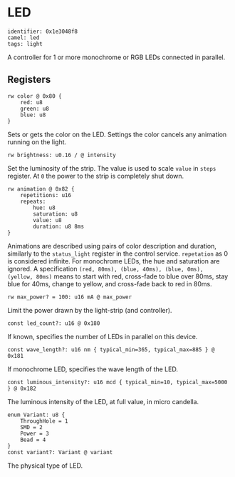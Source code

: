 # LED

    identifier: 0x1e3048f8
    camel: led
    tags: light

A controller for 1 or more monochrome or RGB LEDs connected in parallel.

## Registers

    rw color @ 0x80 {
        red: u8
        green: u8
        blue: u8
    }

Sets or gets the color on the LED. Settings the color cancels any animation running on the light.

    rw brightness: u0.16 / @ intensity

Set the luminosity of the strip. The value is used to scale `value` in `steps` register.
At `0` the power to the strip is completely shut down.

    rw animation @ 0x82 {
        repetitions: u16
        repeats:
            hue: u8
            saturation: u8
            value: u8
            duration: u8 8ms
    }

Animations are described using pairs of color description and duration, 
similarly to the `status_light` register in the control service.
`repetation` as 0 is considered infinite.
For monochrome LEDs, the hue and saturation are ignored.
A specification `(red, 80ms), (blue, 40ms), (blue, 0ms), (yellow, 80ms)`
means to start with red, cross-fade to blue over 80ms, stay blue for 40ms,
change to yellow, and cross-fade back to red in 80ms.

    rw max_power? = 100: u16 mA @ max_power

Limit the power drawn by the light-strip (and controller).

    const led_count?: u16 @ 0x180

If known, specifies the number of LEDs in parallel on this device.

    const wave_length?: u16 nm { typical_min=365, typical_max=885 } @ 0x181

If monochrome LED, specifies the wave length of the LED.

    const luminous_intensity?: u16 mcd { typical_min=10, typical_max=5000 } @ 0x182

The luminous intensity of the LED, at full value, in micro candella.

    enum Variant: u8 {
        ThroughHole = 1
        SMD = 2
        Power = 3
        Bead = 4
    }
    const variant?: Variant @ variant

The physical type of LED.